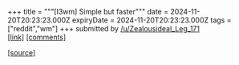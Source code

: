 +++
title = """[I3wm] Simple but faster"""
date = 2024-11-20T20:23:23.000Z
expiryDate = 2024-11-20T20:23:23.000Z
tags = ["reddit","wm"]
+++
submitted by [/u/Zealousideal\_Leg\_171](https://www.reddit.com/user/Zealousideal_Leg_171)  
[\[link\]](https://i.redd.it/fas8ocy9842e1) [\[comments\]](https://www.reddit.com/r/unixporn/comments/1gvz7aj/i3wm_simple_but_faster/)

[[source]](https://www.reddit.com/r/unixporn/comments/1gvz7aj/i3wm_simple_but_faster/)
